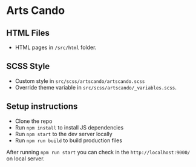 # Arts Cando
## HTML Files

- HTML pages in `/src/html` folder.

## SCSS Style

- Custom style in `src/scss/artscando/artscando.scss`  
- Override theme variable in `src/scss/artscando/_variables.scss`.

## Setup instructions

- Clone the repo
- Run `npm install` to install JS dependencies
- Run `npm start` to the dev server locally
- Run `npm run build` to build production files

After running `npm run start` you can check in the `http://localhost:9000/` on local server.
